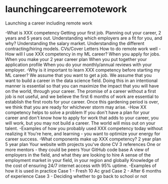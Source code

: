 # launchingcareerremotework
Launching a career including remote work

-What is XXX competency
Getting your first job.
Planning out your career, 2 years and 5 years out.
Understanding which employers are a fit for you, and why?
Understanding the salary market.
Understanding the different contracting/hiring models.
CVs/Cover Letters
How to do remote work well
-How will I use XXX competency in my ML career?
When you apply for jobs.
When you make your 2 year career plan
When you put together your application profile
When you do your monthly/annual reviews with your employer.
-Why is it important to learn XXX competency before starting my ML career?
We assume that you want to get a job.  We assume that you want to build a career in the data science field.  Doing this in an intentional manner is essential so that you can maximize the impact that you will have on the world, through your career.
The promise of a career without a first job is not useful, and we believe the first 6 months of work are essential to establish the first roots for your career.  Once this gardening period is over, we think that you are ready for whichever storm may arise.
-How XX competency helps to solve a problem
If you don't have a plan for your career and don't know how to apply for work that adds to your career, you will work, but you may not build a career.  The world will miss out on your talent.
-Examples of how you probably used XXX competency today without realizing it
You're here, and learning - you want to optimize your energy for career success.
-What components make up XXX competency?
2 year plan
5 year plan
Your website with projects you've done
CV
3 references
One or more mentors - they could be peers
Your GitHub code base
A view of employers in the field, and what they are looking to hire
A sense of the employment market in your field, in your region and globally
Knowledge of the cost of ensuring 24/7 internet access with 95% uptime.
-Examples of how it is used in practice
Case 1 - Fresh 10 Ac grad
Case 2 - After 6 months of experience
Case 3 - Deciding whether to go back to school or not
